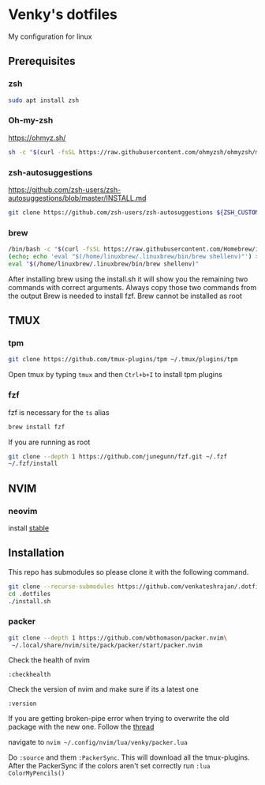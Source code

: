 # Venky's dotfiles
My configuration for linux

## Prerequisites
### zsh
```zsh
sudo apt install zsh
```
### Oh-my-zsh
https://ohmyz.sh/
```zsh
sh -c "$(curl -fsSL https://raw.githubusercontent.com/ohmyzsh/ohmyzsh/master/tools/install.sh)"
```

### zsh-autosuggestions
https://github.com/zsh-users/zsh-autosuggestions/blob/master/INSTALL.md
```zsh
git clone https://github.com/zsh-users/zsh-autosuggestions ${ZSH_CUSTOM:-~/.oh-my-zsh/custom}/plugins/zsh-autosuggestions
```

### brew
```zsh
/bin/bash -c "$(curl -fsSL https://raw.githubusercontent.com/Homebrew/install/HEAD/install.sh)"
(echo; echo 'eval "$(/home/linuxbrew/.linuxbrew/bin/brew shellenv)"') >> /home/venky/.zprofile
eval "$(/home/linuxbrew/.linuxbrew/bin/brew shellenv)"
```
After installing brew using the install.sh it will show you the remaining two commands with correct arguments.
Always copy those two commands from the output
Brew is needed to install fzf. Brew cannot be installed as root


## TMUX
### tpm
```zsh
git clone https://github.com/tmux-plugins/tpm ~/.tmux/plugins/tpm
```
Open tmux by typing `tmux` and then `Ctrl+b+I` to install tpm plugins

### fzf
fzf is necessary for the `ts` alias
```zsh
brew install fzf
```
If you are running as root
```zsh
git clone --depth 1 https://github.com/junegunn/fzf.git ~/.fzf
~/.fzf/install
```

## NVIM
### neovim
install [stable](https://github.com/neovim/neovim/releases/tag/stable)

## Installation
This repo has submodules so please clone it with the following command.
```zsh
git clone --recurse-submodules https://github.com/venkateshrajan/.dotfiles.git
cd .dotfiles
./install.sh
```

### packer
```zsh
git clone --depth 1 https://github.com/wbthomason/packer.nvim\
 ~/.local/share/nvim/site/pack/packer/start/packer.nvim
```

Check the health of nvim
```vim
:checkhealth
```

Check the version of nvim and make sure if its a latest one
```vim
:version
```

If you are getting broken-pipe error when trying to overwrite the old package with the new one. Follow the [thread](https://askubuntu.com/questions/1062171/dpkg-deb-error-paste-subprocess-was-killed-by-signal-broken-pipe)

navigate to `nvim ~/.config/nvim/lua/venky/packer.lua`

Do `:source` and them `:PackerSync`. This will download all the tmux-plugins.
After the PackerSync if the colors aren't set correctly run `:lua ColorMyPencils()`


